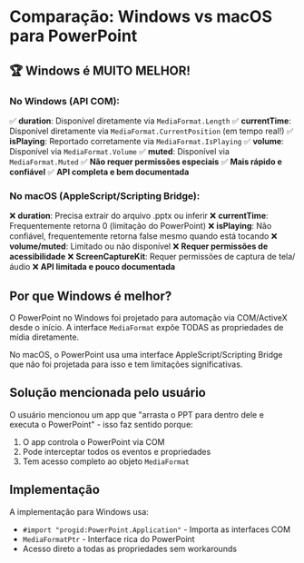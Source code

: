 # Comparação: Windows vs macOS para PowerPoint

## 🏆 Windows é MUITO MELHOR!

### No Windows (API COM):

✅ **duration**: Disponível diretamente via `MediaFormat.Length`
✅ **currentTime**: Disponível diretamente via `MediaFormat.CurrentPosition` (em tempo real!)
✅ **isPlaying**: Reportado corretamente via `MediaFormat.IsPlaying`
✅ **volume**: Disponível via `MediaFormat.Volume`
✅ **muted**: Disponível via `MediaFormat.Muted`
✅ **Não requer permissões especiais**
✅ **Mais rápido e confiável**
✅ **API completa e bem documentada**

### No macOS (AppleScript/Scripting Bridge):

❌ **duration**: Precisa extrair do arquivo .pptx ou inferir
❌ **currentTime**: Frequentemente retorna 0 (limitação do PowerPoint)
❌ **isPlaying**: Não confiável, frequentemente retorna false mesmo quando está tocando
❌ **volume/muted**: Limitado ou não disponível
❌ **Requer permissões de acessibilidade**
❌ **ScreenCaptureKit**: Requer permissões de captura de tela/áudio
❌ **API limitada e pouco documentada**

## Por que Windows é melhor?

O PowerPoint no Windows foi projetado para automação via COM/ActiveX desde o início. A interface `MediaFormat` expõe TODAS as propriedades de mídia diretamente.

No macOS, o PowerPoint usa uma interface AppleScript/Scripting Bridge que não foi projetada para isso e tem limitações significativas.

## Solução mencionada pelo usuário

O usuário mencionou um app que "arrasta o PPT para dentro dele e executa o PowerPoint" - isso faz sentido porque:
1. O app controla o PowerPoint via COM
2. Pode interceptar todos os eventos e propriedades
3. Tem acesso completo ao objeto `MediaFormat`

## Implementação

A implementação para Windows usa:
- `#import "progid:PowerPoint.Application"` - Importa as interfaces COM
- `MediaFormatPtr` - Interface rica do PowerPoint
- Acesso direto a todas as propriedades sem workarounds





